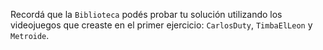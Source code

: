 Recordá que la `Biblioteca` podés probar tu solución utilizando los videojuegos que creaste en el primer ejercicio: `CarlosDuty`, `TimbaElLeon` y `Metroide`.